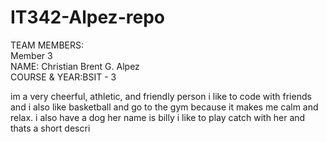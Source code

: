 # IT342-Alpez-repo

TEAM MEMBERS:  
Member 3  
NAME: Christian Brent G. Alpez  	
COURSE & YEAR:BSIT - 3  

im a very cheerful, athletic, and friendly person i like to code with friends and i also like basketball and go to the gym because it makes me calm and relax.
i also have a dog her name is billy i like to play catch with her and thats a short descri
